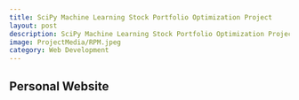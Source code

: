 ```yaml
---
title: SciPy Machine Learning Stock Portfolio Optimization Project
layout: post
description: SciPy Machine Learning Stock Portfolio Optimization Project
image: ProjectMedia/RPM.jpeg
category: Web Development
---
```


## Personal Website
